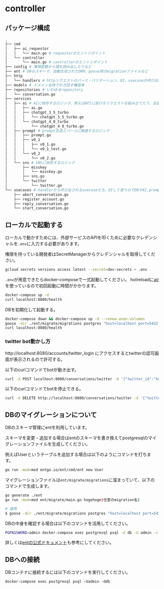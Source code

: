 # controller

## パッケージ構成

```sh
.
├── cmd
│   ├── ai_requestor
│   │   └── main.go # requestorのエントリポイント
│   └── controller
│       └── main.go # controllerのエントリポイント
├── config # 環境変数から値を読み出したりなど
├── ent # DBのスキーマ、自動生成されたORM、goose用のmigrationファイルなど
├── http
│   └── handlers # httpリクエストのパース・バリデーション、DI、usecaseの呼び出しを行う
├── models # ドメイン全体で引き回す構造体
├── repositories # いわゆるrepository
│   └── conversation.go
├── services
│   ├── ai # AIに依存するロジック、例えばAPIに投げるリクエストを組み立てたり、会話履歴をDBに保存するなど
│   │   ├── ai.go
│   │   ├── chatgpt_3_5_turbo
│   │   │   └── chatgpt_3_5_turbo.go
│   │   └── chatgpt_4_0_turbo
│   │       └── chatgpt_4_0_turbo.go
│   ├── prompt # prompt生成とパースに関連するロジック
│   │   ├── prompt.go
│   │   ├── v0_1
│   │   │   ├── v0_1.go
│   │   │   └── v0_1_test.go
│   │   └── v0_2
│   │       └── v0_2.go
│   └── sns # SNSに依存するロジック
│       ├── misskey
│       │   └── misskey.go
│       ├── sns.go
│       └── twitter
│           └── twitter.go
└── usecases # handlerから呼び出されるusecaseたち、DIして使うのでDBやAI,prompt,sns実装についての知識を一切持たない
    ├── abort_conversation.go
    ├── register_account.go
    ├── reply_conversation.go
    └── start_conversation.go
```

## ローカルで起動する

ローカルで動かすためには、外部サービスのAPIを叩くために必要なクレデンシャルを`.env`に入力する必要があります。

権限を持っている開発者はSecretManagerからクレデンシャルを取得してください。

```sh
gcloud secrets versions access latest --secret=dev-secrets > .env
```

`.env`が用意できたらdocker-composeで一式起動してください。
hotreloadに[air](https://github.com/cosmtrek/air)を使っているので初回起動に時間がかかります。

```sh
docker-compose up -d
curl localhost:8080/health
```

DBを初期化して起動する。

```sh
docker-compose down && docker-compose up -d --renew-anon-volumes
goose -dir ./ent/migrate/migrations postgres "host=localhost port=5432 user=admin password=admin dbname=db sslmode=disable" up # tableを初期化
curl localhost:8080/health
```

### twitter bot動かし方

http://localhost:8080/accounts/twitter_login にアクセスするとtwitterの認可画面が表示されるので許可する。

以下のcurlコマンドでbotが動き出す。

```sh
curl -X POST localhost:8080/conversations/twitter -d '{"twitter_id":"hoge","ai_model":"gpt-3.5-turbo","cmd_version":"v0.1"}'
```

以下のcurlコマンドでbotを停止できる。

```sh
curl -X DELETE http://localhost:8080/conversations/twitter -d '{"twitter_id":"hoge"}'
```



## DBのマイグレーションについて

DBのスキーマ管理にentを利用しています。

スキーマを変更・追加する場合はentのスキーマを書き換えてpostgresqlのマイグレーションファイルを生成してください。

例えばUserというテーブルを追加する場合は以下のようにコマンドを打ちます。
```sh
go run -mod=mod entgo.io/ent/cmd/ent new User
```

マイグレーションファイルは`ent/migrate/migrations`に溜まっていて、以下のコマンドで生成します。
```sh
go generate ./ent
go run -mod=mod ent/migrate/main.go hogehoge(任意のmigration名)

# 適用
$ goose -dir ./ent/migrate/migrations postgres "host=localhost port=5432 user=admin password=admin dbname=db sslmode=disable" up
```

DBの中身を確認する場合は以下のコマンドを活用してください。
```sh
PGPASSWORD=admin docker-compose exec postgresql psql -d db -U admin -c "\dt"
```

詳しくは[entの公式ドキュメント](https://entgo.io/ja/docs/getting-started)も参考にしてください。

## DBへの接続

DBコンテナに接続するには以下のコマンドを実行してください。

```
docker-compose exec postgresql psql -Uadmin -ddb
```
